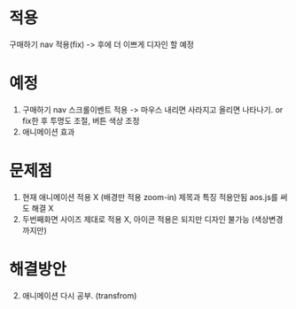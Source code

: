# 적용

구매하기 nav 적용(fix) -> 후에 더 이쁘게 디자인 할 예정

# 예정

1. 구매하기 nav
   스크롤이벤트 적용 -> 마우스 내리면 사라지고 올리면 나타나기. or fix한 후 투명도 조절, 버튼 색상 조정
2. 애니메이션 효과

# 문제점

1.  현재 애니메이션 적용 X (배경만 적용 zoom-in)
    제목과 특징 적용안됨
    aos.js를 써도 해결 X
2.  두번째화면 사이즈 제대로 적용 X, 아이콘 적용은 되지만 디자인 불가능 (색상변경까지만)

# 해결방안

2. 애니메이션 다시 공부. (transfrom)
